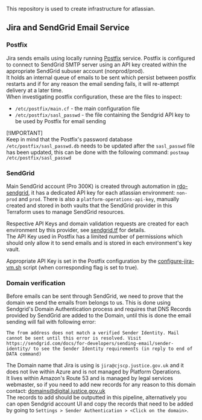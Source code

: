 
This repository is used to create infrastructure for atlassian.

## Jira and SendGrid Email Service

### Postfix

Jira sends emails using locally running [Postfix](https://www.postfix.org/) service.
Postfix is configured to connect to SendGrid SMTP server using an API key created within the appropriate
SendGrid subuser account (nonprod/prod).  
It holds an internal queue of emails to be sent which persist between postfix restarts and if for any reason
the email sending fails, it will re-attempt delivery at a later time.  
When investigating postfix configuration, these are the files to inspect:
- `/etc/postfix/main.cf` - the main configuration file
- `/etc/postfix/sasl_passwd` - the file containing the Sendgrid API key to be used by Postfix for email sending

[!IMPORTANT]  
Keep in mind that the Postfix's password database `/etc/postfix/sasl_passwd.db` needs to be updated after the
`sasl_passwd` file has been updated, this can be done with the following command: `postmap /etc/postfix/sasl_passwd`

### SendGrid

Main SendGrid account (Pro 300K) is created through automation in [rdo-sendgrid](https://github.com/hmcts/rdo-SendGrid),
it has a dedicated API key for each atlassian environment: `non-prod` and `prod`.
There is also a `platform-operations-api-key`, manually created and stored in both vaults that the SendGrid provider in this Terraform uses to manage SendGrid resources.

Respective API Keys and domain validation requests are created for each environment by this provider, see [sendgrid.tf](components//general/sendgrid.tf) for details.  
The API Key used in Postfix has a limited number of permissions which should only allow it to send emails and is stored
in each environment's key vault.

Appropriate API Key is set in the Postfix configuration by the [configure-jira-vm.sh](components//general/scripts/configure-jira-vm.sh) script (when corresponding flag is set to true).

### Domain verification

Before emails can be sent through SendGrid, we need to prove that the domain we send the emails from belongs to us. 
This is done using Sendgrid's Domain Authentication process and requires that DNS Records provided by SendGrid
are added to the Domain, until this is done the email sending will fail with following error:

```
The from address does not match a verified Sender Identity. Mail cannot be sent until this error is resolved. Visit https://sendgrid.com/docs/for-developers/sending-email/sender-identity/ to see the Sender Identity requirements (in reply to end of DATA command)
```

The Domain name that Jira is using is `jira@cjscp.justice.gov.uk` and it does not live within Azure and is not
managed by Platform Operations.  
It lives within Amazon's Route 53 and is managed by legal services webmaster, so if you need to add new records
for any reason to this domain contact: domains@digital.justice.gov.uk  
The records to add should be outputted in this pipeline, alternatively you can open Sendgrid account UI and
copy the records that need to be added by going to `Settings > Sender Authentication > <Click on the domain>`.
